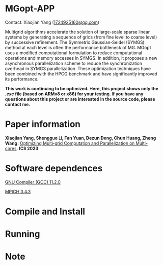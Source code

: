 # MGopt-APP

Contact: Xiaojian Yang (1724925160@qq.com)

Multigrid algorithms accelerate the solution of large-scale sparse linear systems by generating a sequence of grids (from fine level to coarse level) by successive refinement.
The Symmetric Gaussian-Seidel (SYMGS) method at each level is often the performance bottleneck of MG.
MGopt uses a modified computational formulation to reduce computational operations and memory accesses in SYMGS.
In addition, it proposes a new asynchronous parallelization scheme to reduce the synchronization overhead in SYMGS parallelization.
These optimization techniques have been combined with the HPCG benchmark and have significantly improved its performance.


**This work is continuing to be optimized.
Here, this project shows only the *.exe* file (based on ARMv8 or x86) for your testing.
If you have any questions about this project or are interested in the source code, please contact me.**


# Paper information

**Xiaojian Yang, Shengguo Li, Fan Yuan, Dezun Dong, Chun Huang, Zheng Wang:** [Optimizing Multi-grid Computation and Parallelization on
Multi-cores](https://doi.org/10.1145/3577193.3593726). **ICS 2023**


# Software dependences

[GNU Compiler (GCC) 11.2.0](http://ftp.gnu.org/gnu/gcc/gcc-11.2.0/gcc-11.2.0.tar.gz)

[MPICH 3.4.3](https://www.mpich.org/static/downloads/3.4.3/)


# Compile and Install



# Running



# Note
